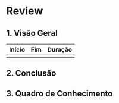 # Review

## 1. Visão Geral

<!-- data de inicio da sprint
     data de finalização da sprint
     duraração da sprint
 -->

| Início | Fim | Duração |
| ------ | --- | ------- |
|        |

## 2. Conclusão

 <!-- adicionar a issue, sua descrição, o responsavel e se a issue foi terminada ou não -->

## 3. Quadro de Conhecimento

<!-- Adicionar o quadro de conhecimentos atualizados da equipe -->
